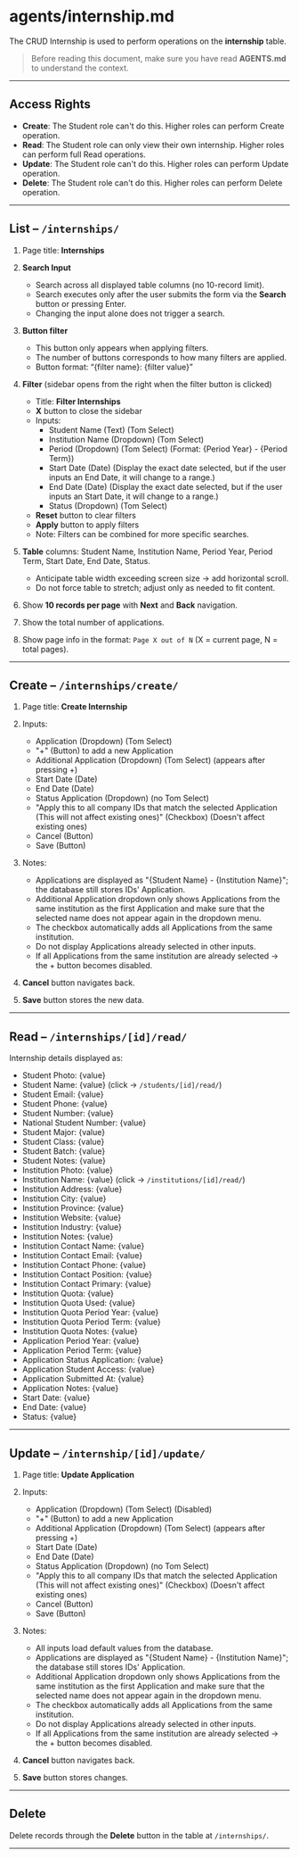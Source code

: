 # agents/internship.md

The CRUD Internship is used to perform operations on the **internship** table.

> Before reading this document, make sure you have read **AGENTS.md** to understand the context.

---

## Access Rights
* **Create**: The Student role can't do this. Higher roles can perform Create operation.  
* **Read**: The Student role can only view their own internship. Higher roles can perform full Read operations.  
* **Update**: The Student role can't do this. Higher roles can perform Update operation.  
* **Delete**: The Student role can't do this. Higher roles can perform Delete operation.  

---

## List – `/internships/`
1. Page title: **Internships**

2. **Search Input**  
   * Search across all displayed table columns (no 10-record limit).  
   * Search executes only after the user submits the form via the **Search** button or pressing Enter.  
   * Changing the input alone does not trigger a search.

3. **Button filter**
   * This button only appears when applying filters.
   * The number of buttons corresponds to how many filters are applied.
   * Button format: “{filter name}: {filter value}”

4. **Filter** (sidebar opens from the right when the filter button is clicked)  
   * Title: **Filter Internships**  
   * **X** button to close the sidebar  
   * Inputs:  
     * Student Name (Text) (Tom Select)
     * Institution Name (Dropdown) (Tom Select)
     * Period (Dropdown) (Tom Select) (Format: {Period Year} - {Period Term})
     * Start Date (Date) (Display the exact date selected, but if the user inputs an End Date, it will change to a range.)
     * End Date (Date) (Display the exact date selected, but if the user inputs an Start Date, it will change to a range.)
     * Status (Dropdown) (Tom Select)
   * **Reset** button to clear filters  
   * **Apply** button to apply filters  
   * Note: Filters can be combined for more specific searches.  

5. **Table** columns: Student Name, Institution Name, Period Year, Period Term, Start Date, End Date, Status.
   * Anticipate table width exceeding screen size → add horizontal scroll.  
   * Do not force table to stretch; adjust only as needed to fit content.  

6. Show **10 records per page** with **Next** and **Back** navigation.

7. Show the total number of applications.

8. Show page info in the format: `Page X out of N` (X = current page, N = total pages).  

---

## Create – `/internships/create/`
1. Page title: **Create Internship**  
2. Inputs:  
   * Application (Dropdown) (Tom Select)
   * "+" (Button) to add a new Application
   * Additional Application (Dropdown) (Tom Select) (appears after pressing +)
   * Start Date (Date)
   * End Date (Date)
   * Status Application (Dropdown) (no Tom Select)
   * "Apply this to all company IDs that match the selected Application (This will not affect existing ones)" (Checkbox) (Doesn't affect existing ones)
   * Cancel (Button)
   * Save (Button)

3. Notes:
   * Applications are displayed as "{Student Name} - {Institution Name}"; the database still stores IDs' Application.
   * Additional Application dropdown only shows Applications from the same institution as the first Application and make sure that the selected name does not appear again in the dropdown menu.  
   * The checkbox automatically adds all Applications from the same institution.
   * Do not display Applications already selected in other inputs.  
   * If all Applications from the same institution are already selected → the + button becomes disabled.  

4. **Cancel** button navigates back.  
5. **Save** button stores the new data.  

---

## Read – `/internships/[id]/read/`
Internship details displayed as:  
* Student Photo: {value}
* Student Name: {value} (click → `/students/[id]/read/`)  
* Student Email: {value}
* Student Phone: {value}
* Student Number: {value}
* National Student Number: {value}
* Student Major: {value}
* Student Class: {value}
* Student Batch: {value}
* Student Notes: {value}
* Institution Photo: {value}
* Institution Name: {value} (click → `/institutions/[id]/read/`)  
* Institution Address: {value}
* Institution City: {value}
* Institution Province: {value}
* Institution Website: {value}
* Institution Industry: {value}
* Institution Notes: {value}
* Institution Contact Name: {value}
* Institution Contact Email: {value}
* Institution Contact Phone: {value}
* Institution Contact Position: {value}
* Institution Contact Primary: {value}
* Institution Quota: {value}
* Institution Quota Used: {value}
* Institution Quota Period Year: {value}
* Institution Quota Period Term: {value}
* Institution Quota Notes: {value}
* Application Period Year: {value}
* Application Period Term: {value}
* Application Status Application: {value}
* Application Student Access: {value}
* Application Submitted At: {value}
* Application Notes: {value}
* Start Date: {value}
* End Date: {value}
* Status: {value}

---

## Update – `/internship/[id]/update/`
1. Page title: **Update Application**  
2. Inputs:  
   * Application (Dropdown) (Tom Select) (Disabled)
   * "+" (Button) to add a new Application
   * Additional Application (Dropdown) (Tom Select) (appears after pressing +)
   * Start Date (Date)
   * End Date (Date)
   * Status Application (Dropdown) (no Tom Select)
   * "Apply this to all company IDs that match the selected Application (This will not affect existing ones)" (Checkbox) (Doesn't affect existing ones)
   * Cancel (Button)
   * Save (Button)

3. Notes:
   * All inputs load default values from the database.  
   * Applications are displayed as "{Student Name} - {Institution Name}"; the database still stores IDs' Application.
   * Additional Application dropdown only shows Applications from the same institution as the first Application and make sure that the selected name does not appear again in the dropdown menu.
   * The checkbox automatically adds all Applications from the same institution.
   * Do not display Applications already selected in other inputs.  
   * If all Applications from the same institution are already selected → the + button becomes disabled.

4. **Cancel** button navigates back.  
5. **Save** button stores changes.  

---

## Delete
Delete records through the **Delete** button in the table at `/internships/`.  

---
